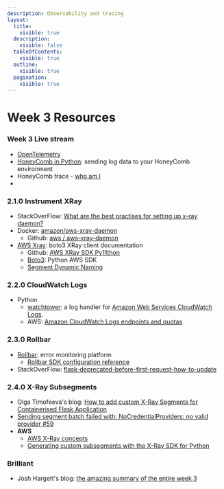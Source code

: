 ```yaml
---
description: Observability and tracing
layout:
  title:
    visible: true
  description:
    visible: false
  tableOfContents:
    visible: true
  outline:
    visible: true
  pagination:
    visible: true
---
```


# Week 3 Resources

### **Week 3 Live stream**

* [OpenTelemetry](https://opentelemetry.io/)
* [HoneyComb in Python](https://docs.honeycomb.io/getting-data-in/opentelemetry/python-distro/): sending log data to your HoneyComb environment
* HoneyComb trace - [who am I](https://honeycomb-whoami.glitch.me/)
*

### 2.1.0 Instrument XRay

* StackOverFlow: [What are the best practises for setting up x-ray daemon?](https://stackoverflow.com/questions/54236375/what-are-the-best-practises-for-setting-up-x-ray-daemon)
* Docker: [amazon/aws-xray-daemon](https://hub.docker.com/r/amazon/aws-xray-daemon)
  * Github: [aws / aws-xray-daemon](https://github.com/aws/aws-xray-daemon)
* [AWS Xray](https://boto3.amazonaws.com/v1/documentation/api/latest/reference/services/xray.html): boto3 XRay client documentation
  * Github: [AWS XRay SDK Py11thon](https://github.com/aws/aws-xray-sdk-python)
  * [Boto3](https://github.com/boto/boto3): Python AWS SDK
  * [Segment Dynamic Naming](https://docs.aws.amazon.com/xray-sdk-for-python/latest/reference/configurations.html#segment-dynamic-naming)

### 2.2.0 CloudWatch Logs

* Python
  * [watchtower](../week-1-dockerise-app/): a log handler for [Amazon Web Services CloudWatch Logs](https://aws.amazon.com/blogs/aws/cloudwatch-log-service/).
  * AWS: [Amazon CloudWatch Logs endpoints and quotas](https://docs.aws.amazon.com/general/latest/gr/cwl\_region.html)

### 2.3.0 Rollbar

* [Rollbar](https://rollbar.com/): error monitoring platform
  * [Rollbar SDK configuration reference](https://docs.rollbar.com/docs/python-configuration-reference)
* StackOverFlow: [flask-deprecated-before-first-request-how-to-update](https://stackoverflow.com/questions/73570041/flask-deprecated-before-first-request-how-to-update/74629704#74629704)

### 2.4.0 X-Ray Subsegments

* Olga Timofeeva's blog: [How to add custom X-Ray Segments for Containerised Flask Application](https://olley.hashnode.dev/aws-free-cloud-bootcamp-instrumenting-aws-x-ray-subsegments)
* [Sending segment batch failed with: NoCredentialProviders: no valid provider #59](https://github.com/aws/aws-xray-daemon/issues/59)
* **AWS**&#x20;
  * [AWS X-Ray concepts](https://docs.aws.amazon.com/xray/latest/devguide/xray-concepts.html#xray-concepts-segments)
  * [Generating custom subsegments with the X-Ray SDK for Python](https://docs.aws.amazon.com/xray/latest/devguide/xray-sdk-python-subsegments.html)

### Brilliant

* Josh Hargett's blog: [the amazing summary of the entire week 3](https://awstip.com/week-3-aws-cloud-bootcamp-a9efd2b51f59)
